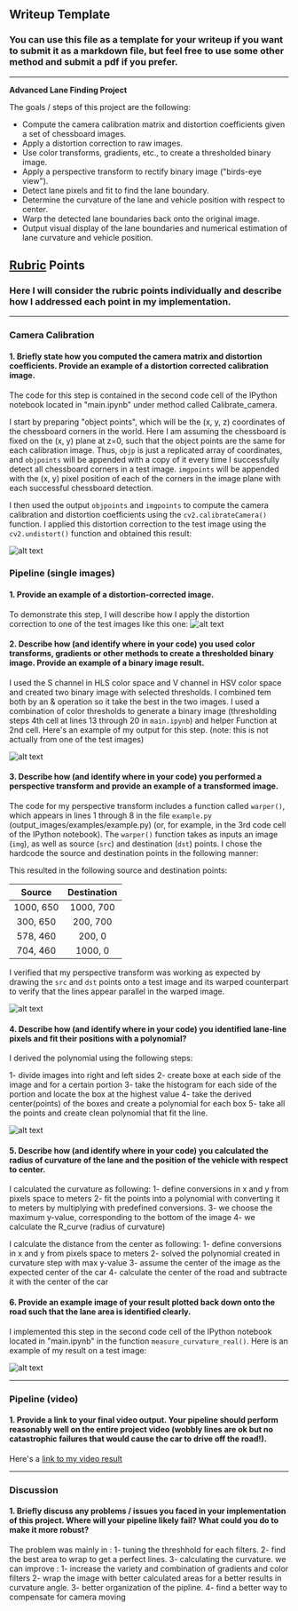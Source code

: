 ## Writeup Template

### You can use this file as a template for your writeup if you want to submit it as a markdown file, but feel free to use some other method and submit a pdf if you prefer.

---

**Advanced Lane Finding Project**

The goals / steps of this project are the following:

* Compute the camera calibration matrix and distortion coefficients given a set of chessboard images.
* Apply a distortion correction to raw images.
* Use color transforms, gradients, etc., to create a thresholded binary image.
* Apply a perspective transform to rectify binary image ("birds-eye view").
* Detect lane pixels and fit to find the lane boundary.
* Determine the curvature of the lane and vehicle position with respect to center.
* Warp the detected lane boundaries back onto the original image.
* Output visual display of the lane boundaries and numerical estimation of lane curvature and vehicle position.

[//]: # (Image References)

[image1]: ./undistort_output.png "Undistorted"
[image2]: ./undistort_image.png "Road Transformed"
[image3]: ./binary_combo_example.png "Binary Example"
[image4]: ./warped_straight_lines.png "Warp Example"
[image5]: ./color_fit_lines.png "Fit Visual"
[image6]: ./example_output.png "Output"
[video1]: ./output_images/project_video.mp4 "Video"

## [Rubric](https://review.udacity.com/#!/rubrics/571/view) Points

### Here I will consider the rubric points individually and describe how I addressed each point in my implementation.  

---

### Camera Calibration

#### 1. Briefly state how you computed the camera matrix and distortion coefficients. Provide an example of a distortion corrected calibration image.

The code for this step is contained in the second code cell of the IPython notebook located in "main.ipynb" under method called Calibrate_camera.  

I start by preparing "object points", which will be the (x, y, z) coordinates of the chessboard corners in the world. Here I am assuming the chessboard is fixed on the (x, y) plane at z=0, such that the object points are the same for each calibration image.  Thus, `objp` is just a replicated array of coordinates, and `objpoints` will be appended with a copy of it every time I successfully detect all chessboard corners in a test image.  `imgpoints` will be appended with the (x, y) pixel position of each of the corners in the image plane with each successful chessboard detection.  

I then used the output `objpoints` and `imgpoints` to compute the camera calibration and distortion coefficients using the `cv2.calibrateCamera()` function.  I applied this distortion correction to the test image using the `cv2.undistort()` function and obtained this result: 

![alt text][image1]

### Pipeline (single images)

#### 1. Provide an example of a distortion-corrected image.

To demonstrate this step, I will describe how I apply the distortion correction to one of the test images like this one:
![alt text][image2]

#### 2. Describe how (and identify where in your code) you used color transforms, gradients or other methods to create a thresholded binary image.  Provide an example of a binary image result.

I used the S channel in HLS color space and V channel in HSV color space and created two binary image with selected thresholds. I combined tem both by an & operation so it take the best in the two images. 
I used a combination of color thresholds to generate a binary image (thresholding steps 4th cell at lines 13 through 20 in `main.ipynb`) and helper Function at 2nd cell. Here's an example of my output for this step.  (note: this is not actually from one of the test images)

![alt text][image3]

#### 3. Describe how (and identify where in your code) you performed a perspective transform and provide an example of a transformed image.

The code for my perspective transform includes a function called `warper()`, which appears in lines 1 through 8 in the file `example.py` (output_images/examples/example.py) (or, for example, in the 3rd code cell of the IPython notebook).  The `warper()` function takes as inputs an image (`img`), as well as source (`src`) and destination (`dst`) points.  I chose the hardcode the source and destination points in the following manner:


This resulted in the following source and destination points:

| Source        | Destination   | 
|:-------------:|:-------------:| 
| 1000, 650     | 1000, 700     | 
| 300, 650      | 200, 700      |
| 578, 460      | 200, 0        |
| 704, 460      | 1000, 0       |

I verified that my perspective transform was working as expected by drawing the `src` and `dst` points onto a test image and its warped counterpart to verify that the lines appear parallel in the warped image.

![alt text][image4]

#### 4. Describe how (and identify where in your code) you identified lane-line pixels and fit their positions with a polynomial?
I derived the polynomial using the following steps: 
 
1- divide images into right and left sides
2- create boxe at each side of the image and for a certain portion
3- take the histogram for each side of the portion and locate the box at the highest value
4- take the derived center(points) of the boxes and create a polynomial for each box
5- take all the points and create clean polynomial that fit the line.

![alt text][image5]

#### 5. Describe how (and identify where in your code) you calculated the radius of curvature of the lane and the position of the vehicle with respect to center.

I calculated the curvature as following:
1- define conversions in x and y from pixels space to meters
2- fit the points into a polynomial with converting it to meters by multiplying with predefined conversions.
3- we choose the maximum y-value, corresponding to the bottom of the image
4- we calculate the R_curve (radius of curvature)

I calculate the distance from the center as following:
1- define conversions in x and y from pixels space to meters
2- solved the polynomial created in curvature step with max y-value
3- assume the center of the image as the expected center of the car
4- calculate the center of the road and subtracte it with the center of the car

#### 6. Provide an example image of your result plotted back down onto the road such that the lane area is identified clearly.

I implemented this step in the second code cell of the IPython notebook located in "main.ipynb" in the function `measure_curvature_real()`.  Here is an example of my result on a test image:

![alt text][image6]

---

### Pipeline (video)

#### 1. Provide a link to your final video output.  Your pipeline should perform reasonably well on the entire project video (wobbly lines are ok but no catastrophic failures that would cause the car to drive off the road!).

Here's a [link to my video result](./project_video.mp4)

---

### Discussion

#### 1. Briefly discuss any problems / issues you faced in your implementation of this project.  Where will your pipeline likely fail?  What could you do to make it more robust?
The problem was mainly in :
	1- tuning the threshhold for each filters.
	2- find the best area to wrap to get a perfect lines.
	3- calculating the curvature.
we can improve :
	1- increase the variety and combination of gradients and color filters
	2- wrap the image with better calculated areas for a better results in curvature angle.
	3- better organization of the pipline.
	4- find a better way to compensate for camera moving